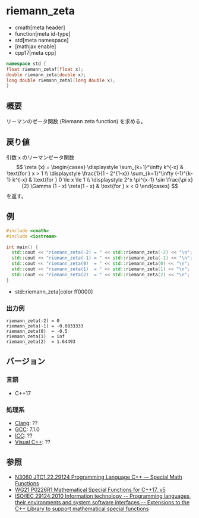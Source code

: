 # riemann_zeta
* cmath[meta header]
* function[meta id-type]
* std[meta namespace]
* [mathjax enable]
* cpp17[meta cpp]

```cpp
namespace std {
float riemann_zetaf(float x);
double riemann_zeta(double x);
long double riemann_zetal(long double x);
}
```

## 概要
リーマンのゼータ関数 (Riemann zeta function) を求める。


## 戻り値
引数 `x` のリーマンゼータ関数
$$
\zeta (x) = \begin{cases}
  \displaystyle
  \sum_{k=1}^\infty k^{-x} & \text{for } x > 1 \\
  \displaystyle
  \frac{1}{1 - 2^{1-x}} \sum_{k=1}^\infty (-1)^{k-1} k^{-x} & \text{for } 0 \le x \le 1 \\
  \displaystyle
  2^x \pi^{x-1} \sin \frac{\pi x}{2} \Gamma (1 - x) \zeta(1 - x) & \text{for } x < 0
\end{cases}
$$
を返す。


## 例
```cpp example
#include <cmath>
#include <iostream>

int main() {
  std::cout << "riemann_zeta(-2) = " << std::riemann_zeta(-2) << "\n";  // 0
  std::cout << "riemann_zeta(-1) = " << std::riemann_zeta(-1) << "\n";  // -1 / 12
  std::cout << "riemann_zeta(0)  = " << std::riemann_zeta(0) << "\n";   // -1 / 2
  std::cout << "riemann_zeta(1)  = " << std::riemann_zeta(1) << "\n";   // ∞
  std::cout << "riemann_zeta(2)  = " << std::riemann_zeta(2) << "\n";   // π^2 / 6
}
```
* std::riemann_zeta[color ff0000]

### 出力例
```
riemann_zeta(-2) = 0
riemann_zeta(-1) = -0.0833333
riemann_zeta(0)  = -0.5
riemann_zeta(1)  = inf
riemann_zeta(2)  = 1.64493
```


## バージョン
### 言語
- C++17

### 処理系
- [Clang](/implementation.md#clang): ??
- [GCC](/implementation.md#gcc): 7.1.0
- [ICC](/implementation.md#icc): ??
- [Visual C++](/implementation.md#visual_cpp): ??


## 参照
- [N3060 JTC1.22.29124 Programming Language C++ — Special Math Functions](http://www.open-std.org/jtc1/sc22/wg21/docs/papers/2010/n3060.pdf)
- [WG21 P0226R1 Mathematical Special Functions for C++17, v5](https://isocpp.org/files/papers/P0226R1.pdf)
- [ISO/IEC 29124:2010 Information technology -- Programming languages, their environments and system software interfaces -- Extensions to the C++ Library to support mathematical special functions](https://www.iso.org/standard/50511.html)
